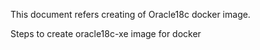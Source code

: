This document refers creating of Oracle18c docker image.

Steps to create oracle18c-xe image for docker
